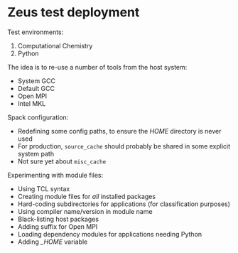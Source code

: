 # Zeus test deployment

Test environments:
1. Computational Chemistry
2. Python

The idea is to re-use a number of tools from the host system:
* System GCC
* Default GCC
* Open MPI
* Intel MKL

Spack configuration:
* Redefining some config paths, to ensure the *HOME* directory is never used 
* For production, `source_cache` should probably be shared in some explicit system path
* Not sure yet about `misc_cache`

Experimenting with module files:
* Using TCL syntax
* Creating module files for *all* installed packages
* Hard-coding subdirectories for applications (for classification purposes)
* Using compiler name/version in module name
* Black-listing host packages
* Adding suffix for Open MPI
* Loading dependency modules for applications needing Python
* Adding *_HOME* variable
